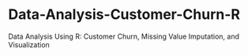 # Data-Analysis-Customer-Churn-R
Data Analysis Using R: Customer Churn, Missing Value Imputation, and Visualization
